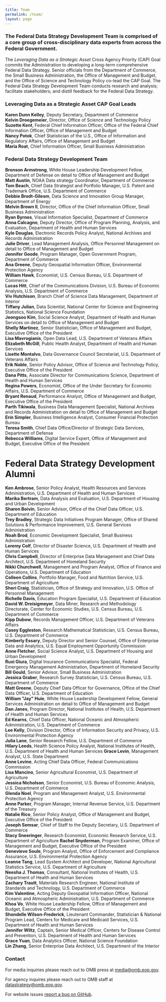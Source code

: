 ```yaml
---
title: Team
permalink: /team/
layout: page
---
```


### The Federal Data Strategy Development Team is comprised of a core group of cross-disciplinary data experts from across the Federal Government.

The _Leveraging Data as a Strategic Asset_ Cross Agency Priority (CAP) Goal commits the Administration to developing a long-term comprehensive Federal Data Strategy. Senior officials from the Department of Commerce, the Small Business Administration, the Office of Management and Budget, and the Office of Science and Technology Policy co-lead the CAP Goal. The Federal Data Strategy Development Team conducts research and analysis; facilitate stakeholders; and distill feedback for the Federal Data Strategy. 

### Leveraging Data as a Strategic Asset CAP Goal Leads

**Karen Dunn Kelley**, Deputy Secretary, Department of Commerce  
**Kelvin Droegemeier**, Director, Office of Science and Technology Policy  
**Suzette Kent**, Federal Chief Information Officer, Office of the Federal Chief Information Officer, Office of Management and Budget  
**Nancy Potok**, Chief Statistician of the U.S., Office of Information and Regulatory Affairs, Office of Management and Budget  
**Maria Roat**, Chief Information Officer, Small Business Administration  

### Federal Data Strategy Development Team

**Bronson Armstrong**, White House Leadership Development Fellow, Department of Defense on detail to Office of Management and Budget  
**Matt Austin**, NOAA Data strategy Coordinator, Department of Commerce  
**Tom Beach**, Chief Data Strategist and Portfolio Manager, U.S. Patent and Trademark Office, U.S. Department of Commerce  
**Debbie Brodt-Gilesm**, Data Science and Innovation Group Manager, Department of Energy  
**Melvin Brown II**, Director, Office of the Chief Information Officer, Small Business Administration  
**Ryan Byrnes**, Visual Information Specialist, Department of Commerce  
**Anna Calcagno**, Deputy Director, Office of Program Planning, Analysis, and Evaluation, Department of Health and Human Services  
**Kyle Douglas**, Electronic Records Policy Analyst, National Archives and Records Administration  
**Julie Driver**, Lead Management Analysis, Office Personnel Management on detail to Office of Management and Budget  
**Jennifer Goode**, Program Manager, Open Government Program, Department of Commerce  
**Ana Greene**, Deputy Geospatial Information Officer, Environmental Protection Agency  
**William Hawk**, Economist, U.S. Census Bureau, U.S. Department of Commerce  
**Lucas Hitt**, Chief of the Communications Division, U.S. Bureau of Economic Analysis, U.S. Department of Commerce  
**Viv Hutchison**, Branch Chief of Science Data Management, Department of Interior  
**Tiffany Julian**, Data Scientist, National Center for Science and Engineering Statistics, National Science Foundation  
**Jeongsoo Kim**, Social Science Analyst, Department of Health and Human Services on detail to Office of Management and Budget   
**Shelly Martinez**, Senior Statistician, Office of Management and Budget, Executive Office of the President  
**Lisa Mavrogianis**, Open Data Lead, U.S. Department of Veterans Affairs  
**Elizabeth McGill**, Public Health Analyst, Department of Health and Human Services  
**Lisette Montalvo**, Data Governance Council Secretariat, U.S. Department of Veterans Affairs  
**Erik Noble**, Senior Policy Advisor, Office of Science and Technology Policy, Executive Office of the President  
**Dana Pitts**, Associate Director for Communications Science, Department of Health and Human Services  
**Regina Powers**, Economist, Office of the Under Secretary for Economic Affairs, U.S. Department of Commerce  
**Bryant Renaud**, Performance Analyst, Office of Management and Budget, Executive Office of the President  
**Parth Tikiwala**, Business Data Management Specialist, National Archives and Records Administration on detail to Office of Management and Budget  
**Erin Simpler**, Business Intelligence Analyst, Consumer Financial Protection Bureau  
**Teresa Smith**, Chief Data Office/Director of Strategic Data Services, Department of Defense  
**Rebecca Williams**, Digital Service Expert, Office of Management and Budget, Executive Office of the President  

# Federal Data Strategy Development Alumni

**Ken Ambrose**, Senior Policy Analyst, Health Resources and Services Administration, U.S. Department of Health and Human Services  
**Marika Bertram**, Data Analysis and Evaluation, U.S. Department of Housing and Urban Development  
**Sharon Boivin**, Senior Advisor, Office of the Chief Data Officer, U.S. Department of Education  
**Trey Bradley**, Strategic Data Initiatives Program Manager, Office of Shared Solutions & Performance Improvement, U.S. General Services Administration  
**Noah Brod**, Economic Development Specialist, Small Business Administration  
**Leremy Colf**, Director of Disaster Science, U.S. Department of Health and Human Services  
**Chris Campbell**, Director of Enterprise Data Management and Chief Data Architect, U.S. Department of Homeland Security  
**Nikki Churchwell**, Management and Program Analyst, Office of Finance and Operations, U.S. Department of Education  
**Colleen Collins**, Portfolio Manager, Food and Nutrition Service, U.S. Department of Agriculture  
**Sheri Craig**, Statistician, Office of Strategy and Innovation, U.S. Office of Personnel Management  
**Richelle Davis**, Education Program Specialist, U.S. Department of Education  
**David W. Dreisigmeyer**, Data Miner, Research and Methodology Directorate, Center for Economic Studies, U.S. Census Bureau, U.S. Department of Commerce  
**Kipp Dubow**, Records Management Officer, U.S. Department of Veterans Affairs  
**Casey Eggleston**, Research Mathematical Statistician, U.S. Census Bureau, U.S. Department of Commerce  
**Kimberly Essary**, Deputy Director and Senior Counsel, Office of Enterprise Data and Analytics, U.S. Equal Employment Opportunity Commission  
**Anne Fletcher**, Social Science Analyst, U.S. Department of Housing and Urban Development  
**Ruxi Giura**, Digital Insurance Communications Specialist, Federal Emergency Management Administration, Department of Homeland Security  
**Bill Gould**, Senior Advisor, Small Business Administration  
**Jessica Graber**, Research Survey Statistician, U.S. Census Bureau, U.S. Department of Commerce  
**Matt Greene**, Deputy Chief Data Officer for Governance, Office of the Chief Data Officer, U.S. Department of Education  
**William "Jay" Huie**, White House Leadership Development Fellow, General Services Administration on detail to Office of Management and Budget  
**Dan Janes**, Program Director, National Institutes of Health, U.S. Department of Health and Human Services  
**Ed Kearns**, Chief Data Officer, National Oceanic and Atmospheric Administration, U.S. Department of Commerce  
**Lee Kelly**, Division Director, Office of Information Security and Privacy, U.S. Environmental Protection Agency  
**Julia Lane**, Senior Research Fellow, U.S. Department of Commerce  
**Hilary Leeds**, Health Science Policy Analyst, National Institutes of Health, U.S. Department of Health and Human Services
**Grace Levin**, Management Analyst, U.S. State Department  
**Anne Levine**, Acting Chief Data Officer, Federal Communications Commission  
**Lisa Mancino**, Senior Agricultural Economist, U.S. Department of Agriculture  
**Jessica Nicholson**, Senior Economist, U.S. Bureau of Economic Analysis, U.S. Department of Commerce  
**Glenda Noel**, Program and Management Analyst, U.S. Environmental Protection Agency  
**Anne Parker**, Program Manager, Internal Revenue Service, U.S. Department of the Treasury  
**Natalie Rico**, Senior Policy Analyst, Office of Management and Budget, Executive Office of the President  
**Joseph Semsar**, Chief of Staff to the Deputy Secretary, U.S. Department of Commerce  
**Stacy Sneeringer**, Research Economist, Economic Research Service, U.S. Department of Agriculture
**Rachel Snyderman**, Program Examiner, Office of Management and Budget, Executive Office of the President  
**Genevieve Soule**, Program Analyst, Office of Enforcement and Compliance Assurance, U.S. Environmental Protection Agency  
**Leanne Tang**, Lead System Architect and Developer, National Agricultural Statistics Service, U.S. Department of Agriculture  
**Neesha J. Thomas**, Consultant, National Institutes of Health, U.S. Department of Health and Human Services  
**Zachary Trautt**, Materials Research Engineer, National Institute of Standards and Technology, U.S. Department of Commerce  
**Kim Valentine**, Acting Deputy Geospatial Information Officer, National Oceanic and Atmospheric Administration, U.S. Department of Commerce  
**Khoa Vo**, White House Leadership Fellow, Office of Management and Budget, Executive Office of the President  
**Shondelle Wilson-Frederick**, Lieutenant Commander, Statistician &amp; National Program Lead, Centers for Medicare and Medicaid Services, U.S. Department of Health and Human Services  
**Jennifer Wiltz**, Captain, Senior Medical Officer, Centers for Disease Control and Prevention, U.S. Department of Health and Human Services  
**Grace Yuan**, Data Analytics Officer, National Science Foundation  
**Lin Zhang**, Senior Enterprise Data Architect, U.S. Department of the Interior  

### Contact
For media inquiries please reach out to OMB press at [media@omb.eop.gov](mailto:media@omb.eop.gov).

For agency inquires please reach out to OMB staff at [datastrategy@omb.eop.gov](mailto:datastrategy@omb.eop.gov). 

For website issues [report a bug on GitHub](https://github.com/GSA/data-strategy/issues).
